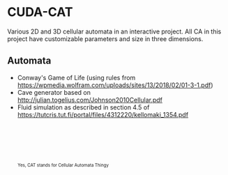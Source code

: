 # CUDA-CAT

Various 2D and 3D cellular automata in an interactive project.
All CA in this project have customizable parameters and size in three dimensions.

## Automata
- Conway's Game of Life (using rules from https://wpmedia.wolfram.com/uploads/sites/13/2018/02/01-3-1.pdf)
- Cave generator based on http://julian.togelius.com/Johnson2010Cellular.pdf
- Fluid simulation as described in section 4.5 of https://tutcris.tut.fi/portal/files/4312220/kellomaki_1354.pdf
<br/><br/><br/><br/><br/><br/><br/>
<sup><sup>Yes, CAT stands for Cellular Automata Thingy</sup></sup>
